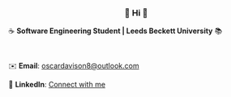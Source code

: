 <div align="center">
    <h3>👋 Hi 👋</h3>
</div>

☕ **Software Engineering Student | Leeds Beckett University** 📚
<br>


<br>

✉️ **Email**: oscardavison8@outlook.com

💼 **LinkedIn**: [Connect with me](www.linkedin.com/in/oscar-davison) 

